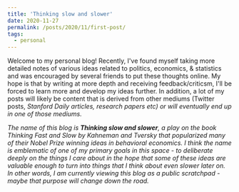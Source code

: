 ```yaml
---
title: 'Thinking slow and slower'
date: 2020-11-27
permalink: /posts/2020/11/first-post/
tags:
  - personal
---
```


Welcome to my personal blog! Recently, I've found myself taking more detailed notes of various ideas related to politics, economics, & statistics and was encouraged by several friends to put these thoughts online. My hope is that by writing at more depth and receiving feedback/criticsm, I'll be forced to learn more and develop my ideas further. In addition, a lot of my posts will likely be content that is derived from other mediums (Twitter posts, <i>Stanford Daily<i> articles, research papers etc) or will eventually end up in one of those mediums. 

The name of this blog is <b>Thinking slow and slower</b>, a play on the book <i>Thinking Fast and Slow</i> by Kahneman and Tversky that popularized many of their Nobel Prize winning ideas in behavioral economics. I think the name is emblematic of one of my primary goals in this space - to deliberate deeply on the things I care about in the hope that some of these ideas are valuable enough to turn into things that I think about even slower later on. In other words, I am currently viewing this blog as a public scratchpad - maybe that purpose will change down the road.